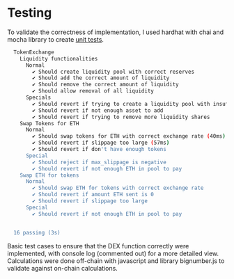 # Testing
To validate the correctness of implementation, I used hardhat with chai and mocha library to create [unit tests](./test/test-script.js).
```bash
  TokenExchange
    Liquidity functionalities
      Normal
        ✔ Should create liquidity pool with correct reserves
        ✔ Should add the correct amount of liquidity
        ✔ Should remove the correct amount of liquidity
        ✔ Should allow removal of all liquidity
      Specials
        ✔ Should revert if trying to create a liquidity pool with insufficient resource.
        ✔ Should revert if not enough asset to add
        ✔ Should revert if trying to remove more liquidity shares
    Swap Tokens for ETH
      Normal
        ✔ Should swap tokens for ETH with correct exchange rate (40ms)
        ✔ Should revert if slippage too large (57ms)
        ✔ Should revert if don't have enough tokens
      Special
        ✔ Should reject if max_slippage is negative
        ✔ Should revert if not enough ETH in pool to pay
    Swap ETH for tokens
      Normal
        ✔ Should swap ETH for tokens with correct exchange rate
        ✔ Should revert if amount ETH sent is 0
        ✔ Should revert if slippage too large
      Special
        ✔ Should revert if not enough ETH in pool to pay


  16 passing (3s)
```

Basic test cases to ensure that the DEX function correctly were implemented, with console log (commented out) for a more detailed view. Calculations were done off-chain with javascript and library bignumber.js to validate against on-chain calculations.
